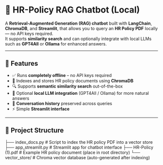 # 📄 HR-Policy RAG Chatbot (Local)

A **Retrieval-Augmented Generation (RAG) chatbot** built with **LangChain**, **ChromaDB**, and **Streamlit**, that allows you to query an **HR Policy PDF** locally — no API keys required.  
It supports **similarity search** and can optionally integrate with local LLMs such as **GPT4All** or **Ollama** for enhanced answers.

---

## 🚀 Features
- ✅ Runs **completely offline** – no API keys required  
- 📑 Indexes and stores HR policy documents using **ChromaDB**  
- 🔍 Supports **semantic similarity search** out-of-the-box  
- 🧠 Optional **local LLM integration** (GPT4All / Ollama) for more natural answers  
- 💬 **Conversation history** preserved across queries  
- ⚡ Simple **Streamlit interface**  

---

## 📂 Project Structure
├── index_docs.py # Script to index the HR policy PDF into a vector store
├── app_streamlit.py # Streamlit app for chatbot interface
├── HR-Policy (1).pdf # Example HR policy document (place in root directory)
└── vector_store/ # Chroma vector database (auto-generated after indexing)
